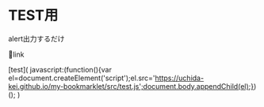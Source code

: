# TEST用
alert出力するだけ

🔽link


[test](
javascript:(function(){var el=document.createElement('script');el.src='https://uchida-kei.github.io/my-bookmarklet/src/test.js';document.body.appendChild(el);})();
)
